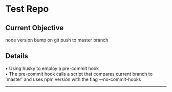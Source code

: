 # Test Repo  

## Current Objective
node version bump on git push to master branch

## Details
• Using husky to employ a pre-commit hook  
• The pre-commit hook calls a script that compares current branch to 'master' and uses npm version with the flag --no-commit-hooks  
  
  
---
